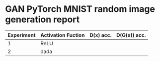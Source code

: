 # GAN PyTorch MNIST random image generation report

| Experiment | Activation Fuction | D(x) acc. | D(G(x)) acc. |
|------------|--------------------|-----------|--------------|
| 1 | ReLU |
| 2 | dada |